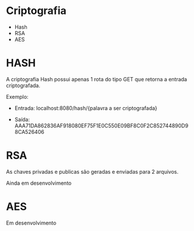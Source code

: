 # Criptografia

- Hash 
- RSA
- AES

# HASH

A criptografia Hash possui apenas 1 rota do tipo GET que retorna a entrada criptografada.

Exemplo:

- Entrada:    localhost:8080/hash/{palavra a ser criptografada}

- Saída:    AAA71DA862836AF918080EF75F1E0C550E09BF8C0F2C852744890D98CA526406


# RSA

As chaves privadas e publicas são geradas e enviadas para 2 arquivos.  

Ainda em desenvolvimento


# AES

Em desenvolvimento

